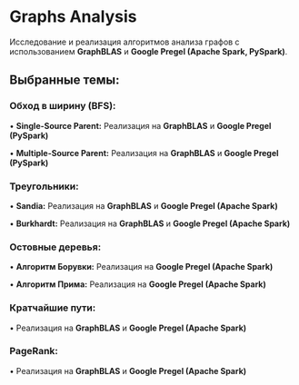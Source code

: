 # Graphs Analysis

Исследование и реализация алгоритмов анализа графов с использованием **GraphBLAS** и **Google Pregel (Apache Spark, PySpark)**.

## Выбранные темы:

### Обход в ширину (BFS):

•   **Single-Source Parent:**
       Реализация на **GraphBLAS** и **Google Pregel (PySpark)**
       
•   **Multiple-Source Parent:**
       Реализация на **GraphBLAS** и **Google Pregel (PySpark)**

### Треугольники:

•   **Sandia:**
       Реализация на **GraphBLAS** и **Google Pregel (Apache Spark)**
       
•   **Burkhardt:**
    Реализация на **GraphBLAS** и **Google Pregel (Apache Spark)**

### Остовные деревья:

•   **Алгоритм Борувки:**
       Реализация на **Google Pregel (Apache Spark)**
    
•   **Алгоритм Прима:**
       Реализация на **Google Pregel (Apache Spark)**

### Кратчайшие пути:

• Реализация на **GraphBLAS** и **Google Pregel (Apache Spark)**

### PageRank:

• Реализация на **GraphBLAS** и **Google Pregel (Apache Spark)**


